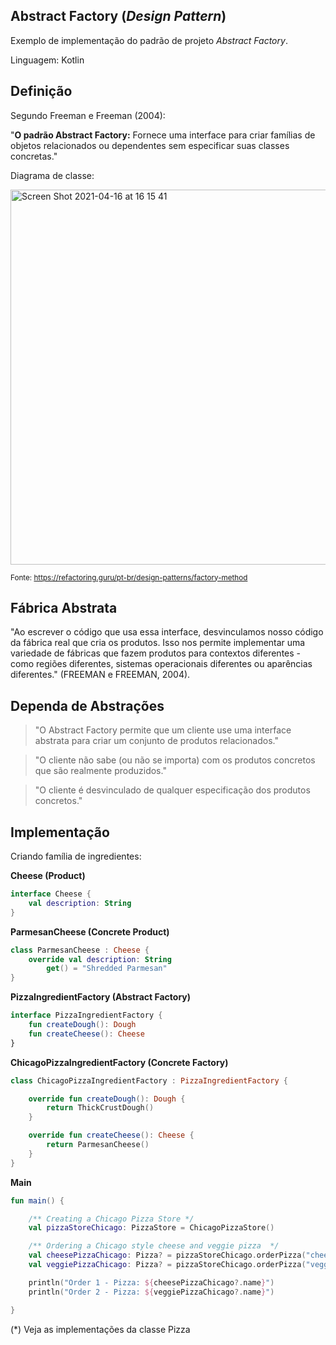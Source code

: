 ## Abstract Factory (_Design Pattern_)

Exemplo de implementação do padrão de projeto _Abstract Factory_.

Linguagem: Kotlin

## Definição

Segundo Freeman e Freeman (2004):

"**O padrão Abstract Factory:** Fornece uma interface para criar famílias de objetos relacionados ou dependentes sem especificar suas classes concretas."

Diagrama de classe:

<img width="600" alt="Screen Shot 2021-04-16 at 16 15 41" src="https://user-images.githubusercontent.com/5003410/130292800-6d5752d6-a6c4-41f8-bdb1-b36f1dd8b80f.png">

<sup>Fonte: https://refactoring.guru/pt-br/design-patterns/factory-method</sup>

## Fábrica Abstrata

"Ao escrever o código que usa essa interface, desvinculamos nosso código da fábrica real que cria os produtos. Isso nos permite implementar uma variedade de fábricas que fazem produtos para contextos diferentes - como regiões diferentes, sistemas operacionais diferentes ou aparências diferentes." (FREEMAN e FREEMAN, 2004).

## Dependa de Abstrações

> "O Abstract Factory permite que um cliente use uma interface abstrata para criar um conjunto de produtos relacionados."

> "O cliente não sabe (ou não se importa) com os produtos concretos que são realmente produzidos."

> "O cliente é desvinculado de qualquer especificação dos produtos concretos."

## Implementação

Criando família de ingredientes:

**Cheese (Product)**

```kotlin
interface Cheese {
    val description: String
}
```

**ParmesanCheese (Concrete Product)**

```kotlin
class ParmesanCheese : Cheese {
    override val description: String
        get() = "Shredded Parmesan"
}
```

**PizzaIngredientFactory (Abstract Factory)**

```kotlin
interface PizzaIngredientFactory {
    fun createDough(): Dough
    fun createCheese(): Cheese
}
```

**ChicagoPizzaIngredientFactory (Concrete Factory)**

```kotlin
class ChicagoPizzaIngredientFactory : PizzaIngredientFactory {

    override fun createDough(): Dough {
        return ThickCrustDough()
    }

    override fun createCheese(): Cheese {
        return ParmesanCheese()
    }
}
```

**Main**

```kotlin
fun main() {

    /** Creating a Chicago Pizza Store */
    val pizzaStoreChicago: PizzaStore = ChicagoPizzaStore()

    /** Ordering a Chicago style cheese and veggie pizza  */
    val cheesePizzaChicago: Pizza? = pizzaStoreChicago.orderPizza("cheese")
    val veggiePizzaChicago: Pizza? = pizzaStoreChicago.orderPizza("veggie")

    println("Order 1 - Pizza: ${cheesePizzaChicago?.name}")
    println("Order 2 - Pizza: ${veggiePizzaChicago?.name}")

}
```
(*) Veja as implementações da classe Pizza 